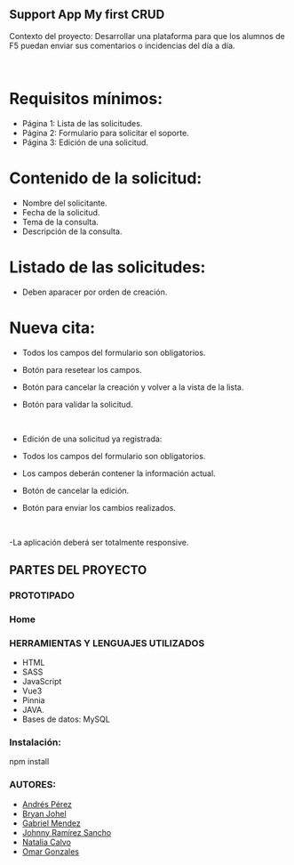 ## Support App My first CRUD

Contexto del proyecto:
Desarrollar una plataforma para que los alumnos de F5 puedan enviar sus comentarios o incidencias del día a día.

​

# Requisitos mínimos:

- Página 1: Lista de las solicitudes.
- Página 2: Formulario para solicitar el soporte.
- Página 3: Edición de una solicitud.
​

# Contenido de la solicitud:

- Nombre del solicitante.
- Fecha de la solicitud.
- Tema de la consulta.
- Descripción de la consulta.
​
 
# Listado de las solicitudes:

- Deben aparacer por orden de creación.
​

# Nueva cita:

- Todos los campos del formulario son obligatorios.

- Botón para resetear los campos.

- Botón para cancelar la creación y volver a la vista de la lista.

- Botón para validar la solicitud.

​

- Edición de una solicitud ya registrada:

- Todos los campos del formulario son obligatorios.

- Los campos deberán contener la información actual.

- Botón de cancelar la edición.

- Botón para enviar los cambios realizados.

​

-La aplicación deberá ser totalmente responsive.



## PARTES DEL PROYECTO

### PROTOTIPADO

### Home

### HERRAMIENTAS Y LENGUAJES UTILIZADOS

- HTML
- SASS
- JavaScript
- Vue3
- Pinnia
- JAVA.
- Bases de datos: MySQL
 
### Instalación:
 npm install
 
 
 
 
### AUTORES:

- [Andrés Pérez](https://github.com/Andrespz07) 
- [Bryan Johel](https://github.com/BryanJPJ)
- [Gabriel Mendez](https://github.com/GabriMF)
- [Johnny Ramírez Sancho](https://github.com/JohnnyRamirezSancho)
- [Natalia Calvo](https://github.com/NataliaCalvo)
- [Omar Gonzales](https://github.com/Omargf16)



